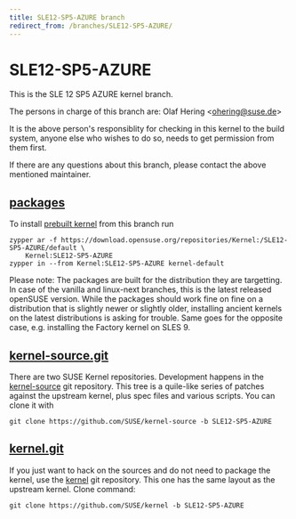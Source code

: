 ```yaml
---
title: SLE12-SP5-AZURE branch
redirect_from: /branches/SLE12-SP5-AZURE/
---
```

# SLE12-SP5-AZURE
This is the SLE 12 SP5 AZURE kernel branch.

The persons in charge of this branch are:
Olaf Hering <[ohering@suse.de](mailto:ohering@suse.de?subject=SLE12-SP5-AZURE%20branch)>

It is the above person's responsiblity for checking in this kernel to
the build system, anyone else who wishes to do so, needs to get
permission from them first.

If there are any questions about this branch, please contact the above
mentioned maintainer.


## [packages](https://download.opensuse.org/repositories/Kernel:/SLE12-SP5-AZURE)
To install
[prebuilt kernel](https://download.opensuse.org/repositories/Kernel:/SLE12-SP5-AZURE)
from this branch run

```
zypper ar -f https://download.opensuse.org/repositories/Kernel:/SLE12-SP5-AZURE/default \
    Kernel:SLE12-SP5-AZURE
zypper in --from Kernel:SLE12-SP5-AZURE kernel-default
```

Please note: The packages are built for the distribution they are
targetting. In case of the vanilla and linux-next branches, this is the
latest released openSUSE version. While the packages should work fine on
fine on a distribution that is slightly newer or slightly older,
installing ancient kernels on the latest distributions is asking for
trouble. Same goes for the opposite case, e.g. installing the Factory
kernel on SLES 9.

## [kernel-source.git](https://github.com/SUSE/kernel-source/tree/SLE12-SP5-AZURE)
There are two SUSE Kernel repositories. Development happens in the
[kernel-source](https://github.com/SUSE/kernel-source/tree/SLE12-SP5-AZURE)
git repository. This tree is a quile-like series of patches against the
upstream kernel, plus spec files and various scripts. You can clone it
with

```
git clone https://github.com/SUSE/kernel-source -b SLE12-SP5-AZURE
```

## [kernel.git](https://github.com/SUSE/kernel/tree/SLE12-SP5-AZURE)
If you just want to hack on the sources and do not need to package the
kernel, use the [kernel](https://github.com/SUSE/kernel/tree/SLE12-SP5-AZURE)
git repository. This one has the same layout as the upstream kernel. Clone
command:

```
git clone https://github.com/SUSE/kernel -b SLE12-SP5-AZURE
```


